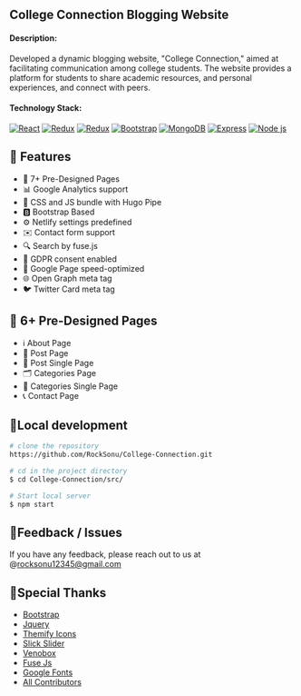 ## College Connection Blogging Website
#### Description:
Developed a dynamic blogging website, "College Connection," aimed at facilitating communication among college students. The website provides a platform for students to share academic resources, and personal experiences, and connect with peers.
#### Technology Stack: 

[![React](https://img.shields.io/badge/React-61DAFB.svg?style=for-the-badge&logo=react&logoColor=black)](https://github.com/facebook/create-react-app) [![Redux](https://img.shields.io/badge/redux-8C4FFF.svg?style=for-the-badge&logo=redux&logoColor=black)](https://redux.js.org/) [![Redux](https://img.shields.io/badge/redux-toolkit-DA552F.svg?style=for-the-badge&logo=reduxsaga&logoColor=black)](https://redux-toolkit.js.org/)
 [![Bootstrap](https://img.shields.io/badge/redux-8C4FFF.svg?style=for-the-badge&logo=bootstrap&logoColor=white)](https://getbootstrap.com/) [![MongoDB](https://img.shields.io/badge/MongoDB-DDE072.svg?style=for-the-badge&logo=MongoDB&logoColor=white)](https://www.mongodb.com/) [![Express](https://img.shields.io/badge/Express.js-21759B.svg?style=for-the-badge&logo=express&logoColor=black)](https://expressjs.com/) [![Node js](https://img.shields.io/badge/Node.js-F44A6A.svg?style=for-the-badge&logo=tsnode&logoColor=black)](https://expressjs.com/)

## 🔑 Features
- 📄 7+ Pre-Designed Pages
- 📊 Google Analytics support
- 🎨 CSS and JS bundle with Hugo Pipe
- 🅱️ Bootstrap Based
- ⚙️ Netlify settings predefined
- ✉️ Contact form support
- 🔍 Search by fuse.js
- 🔄 GDPR consent enabled
- 🚀 Google Page speed-optimized
- 🌐 Open Graph meta tag
- 🐦 Twitter Card meta tag

## 📄 6+ Pre-Designed Pages

- ℹ️ About Page
- 📄 Post Page
- 📝 Post Single Page
- 🗂️ Categories Page
- 📄 Categories Single Page
- 📞 Contact Page



## 🔧Local development

```bash
# clone the repository
https://github.com/RockSonu/College-Connection.git

# cd in the project directory
$ cd College-Connection/src/

# Start local server
$ npm start
```

## 🐞Feedback / Issues

If you have any feedback, please reach out to us at @rocksonu12345@gmail.com

## 🙏Special Thanks

- [Bootstrap](https://getbootstrap.com)
- [Jquery](https://jquery.com)
- [Themify Icons](https://themify.me/themify-icons)
- [Slick Slider](https://kenwheeler.github.io/slick)
- [Venobox](https://veno.es/venobox)
- [Fuse Js](https://fusejs.io/)
- [Google Fonts](https://fonts.google.com/)
- [All Contributors](https://github.com/gethugothemes/liva-hugo/graphs/contributors)
